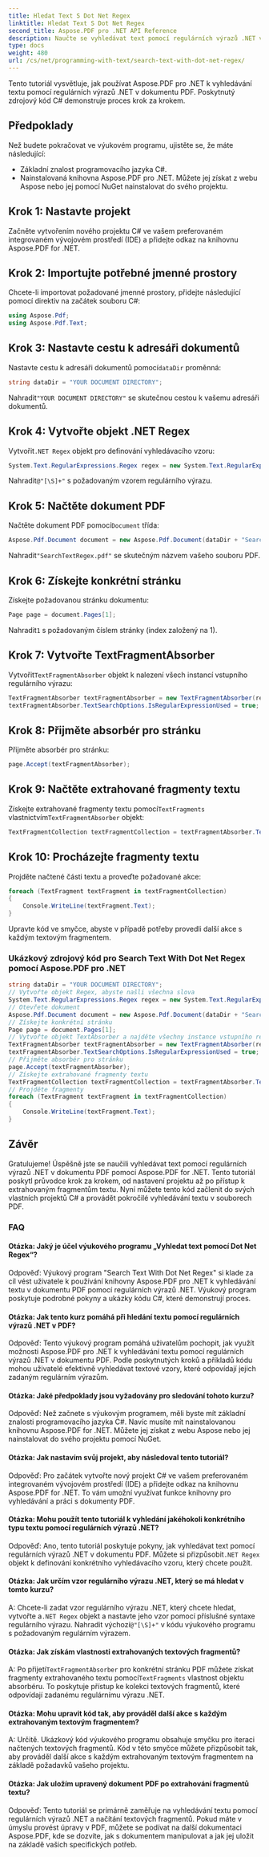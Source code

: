 ```yaml
---
title: Hledat Text S Dot Net Regex
linktitle: Hledat Text S Dot Net Regex
second_title: Aspose.PDF pro .NET API Reference
description: Naučte se vyhledávat text pomocí regulárních výrazů .NET v dokumentu PDF pomocí Aspose.PDF pro .NET.
type: docs
weight: 480
url: /cs/net/programming-with-text/search-text-with-dot-net-regex/
---
```

Tento tutoriál vysvětluje, jak používat Aspose.PDF pro .NET k vyhledávání textu pomocí regulárních výrazů .NET v dokumentu PDF. Poskytnutý zdrojový kód C# demonstruje proces krok za krokem.

## Předpoklady

Než budete pokračovat ve výukovém programu, ujistěte se, že máte následující:

- Základní znalost programovacího jazyka C#.
- Nainstalovaná knihovna Aspose.PDF pro .NET. Můžete jej získat z webu Aspose nebo jej pomocí NuGet nainstalovat do svého projektu.

## Krok 1: Nastavte projekt

Začněte vytvořením nového projektu C# ve vašem preferovaném integrovaném vývojovém prostředí (IDE) a přidejte odkaz na knihovnu Aspose.PDF for .NET.

## Krok 2: Importujte potřebné jmenné prostory

Chcete-li importovat požadované jmenné prostory, přidejte následující pomocí direktiv na začátek souboru C#:

```csharp
using Aspose.Pdf;
using Aspose.Pdf.Text;
```

## Krok 3: Nastavte cestu k adresáři dokumentů

 Nastavte cestu k adresáři dokumentů pomocí`dataDir` proměnná:

```csharp
string dataDir = "YOUR DOCUMENT DIRECTORY";
```

 Nahradit`"YOUR DOCUMENT DIRECTORY"` se skutečnou cestou k vašemu adresáři dokumentů.

## Krok 4: Vytvořte objekt .NET Regex

 Vytvořit`.NET Regex` objekt pro definování vyhledávacího vzoru:

```csharp
System.Text.RegularExpressions.Regex regex = new System.Text.RegularExpressions.Regex(@"[\S]+");
```

 Nahradit`@"[\S]+"` s požadovaným vzorem regulárního výrazu.

## Krok 5: Načtěte dokument PDF

 Načtěte dokument PDF pomocí`Document` třída:

```csharp
Aspose.Pdf.Document document = new Aspose.Pdf.Document(dataDir + "SearchTextRegex.pdf");
```

 Nahradit`"SearchTextRegex.pdf"` se skutečným názvem vašeho souboru PDF.

## Krok 6: Získejte konkrétní stránku

Získejte požadovanou stránku dokumentu:

```csharp
Page page = document.Pages[1];
```

 Nahradit`1` s požadovaným číslem stránky (index založený na 1).

## Krok 7: Vytvořte TextFragmentAbsorber

 Vytvořit`TextFragmentAbsorber` objekt k nalezení všech instancí vstupního regulárního výrazu:

```csharp
TextFragmentAbsorber textFragmentAbsorber = new TextFragmentAbsorber(regex);
textFragmentAbsorber.TextSearchOptions.IsRegularExpressionUsed = true;
```

## Krok 8: Přijměte absorbér pro stránku

Přijměte absorbér pro stránku:

```csharp
page.Accept(textFragmentAbsorber);
```

## Krok 9: Načtěte extrahované fragmenty textu

Získejte extrahované fragmenty textu pomocí`TextFragments` vlastnictvím`TextFragmentAbsorber` objekt:

```csharp
TextFragmentCollection textFragmentCollection = textFragmentAbsorber.TextFragments;
```

## Krok 10: Procházejte fragmenty textu

Projděte načtené části textu a proveďte požadované akce:

```csharp
foreach (TextFragment textFragment in textFragmentCollection)
{
	Console.WriteLine(textFragment.Text);
}
```

Upravte kód ve smyčce, abyste v případě potřeby provedli další akce s každým textovým fragmentem.

### Ukázkový zdrojový kód pro Search Text With Dot Net Regex pomocí Aspose.PDF pro .NET 
```csharp
string dataDir = "YOUR DOCUMENT DIRECTORY";
// Vytvořte objekt Regex, abyste našli všechna slova
System.Text.RegularExpressions.Regex regex = new System.Text.RegularExpressions.Regex(@"[\S]+");
// Otevřete dokument
Aspose.Pdf.Document document = new Aspose.Pdf.Document(dataDir + "SearchTextRegex.pdf");
// Získejte konkrétní stránku
Page page = document.Pages[1];
// Vytvořte objekt TextAbsorber a najděte všechny instance vstupního regulárního výrazu
TextFragmentAbsorber textFragmentAbsorber = new TextFragmentAbsorber(regex);
textFragmentAbsorber.TextSearchOptions.IsRegularExpressionUsed = true;
// Přijměte absorbér pro stránku
page.Accept(textFragmentAbsorber);
// Získejte extrahované fragmenty textu
TextFragmentCollection textFragmentCollection = textFragmentAbsorber.TextFragments;
// Projděte fragmenty
foreach (TextFragment textFragment in textFragmentCollection)
{
	Console.WriteLine(textFragment.Text);
}
```

## Závěr

Gratulujeme! Úspěšně jste se naučili vyhledávat text pomocí regulárních výrazů .NET v dokumentu PDF pomocí Aspose.PDF for .NET. Tento tutoriál poskytl průvodce krok za krokem, od nastavení projektu až po přístup k extrahovaným fragmentům textu. Nyní můžete tento kód začlenit do svých vlastních projektů C# a provádět pokročilé vyhledávání textu v souborech PDF.

### FAQ

#### Otázka: Jaký je účel výukového programu „Vyhledat text pomocí Dot Net Regex“?

Odpověď: Výukový program "Search Text With Dot Net Regex" si klade za cíl vést uživatele k používání knihovny Aspose.PDF pro .NET k vyhledávání textu v dokumentu PDF pomocí regulárních výrazů .NET. Výukový program poskytuje podrobné pokyny a ukázky kódu C#, které demonstrují proces.

#### Otázka: Jak tento kurz pomáhá při hledání textu pomocí regulárních výrazů .NET v PDF?

Odpověď: Tento výukový program pomáhá uživatelům pochopit, jak využít možnosti Aspose.PDF pro .NET k vyhledávání textu pomocí regulárních výrazů .NET v dokumentu PDF. Podle poskytnutých kroků a příkladů kódu mohou uživatelé efektivně vyhledávat textové vzory, které odpovídají jejich zadaným regulárním výrazům.

#### Otázka: Jaké předpoklady jsou vyžadovány pro sledování tohoto kurzu?

Odpověď: Než začnete s výukovým programem, měli byste mít základní znalosti programovacího jazyka C#. Navíc musíte mít nainstalovanou knihovnu Aspose.PDF for .NET. Můžete jej získat z webu Aspose nebo jej nainstalovat do svého projektu pomocí NuGet.

#### Otázka: Jak nastavím svůj projekt, aby následoval tento tutoriál?

Odpověď: Pro začátek vytvořte nový projekt C# ve vašem preferovaném integrovaném vývojovém prostředí (IDE) a přidejte odkaz na knihovnu Aspose.PDF for .NET. To vám umožní využívat funkce knihovny pro vyhledávání a práci s dokumenty PDF.

#### Otázka: Mohu použít tento tutoriál k vyhledání jakéhokoli konkrétního typu textu pomocí regulárních výrazů .NET?

 Odpověď: Ano, tento tutoriál poskytuje pokyny, jak vyhledávat text pomocí regulárních výrazů .NET v dokumentu PDF. Můžete si přizpůsobit`.NET Regex` objekt k definování konkrétního vyhledávacího vzoru, který chcete použít.

#### Otázka: Jak určím vzor regulárního výrazu .NET, který se má hledat v tomto kurzu?

 A: Chcete-li zadat vzor regulárního výrazu .NET, který chcete hledat, vytvořte a`.NET Regex` objekt a nastavte jeho vzor pomocí příslušné syntaxe regulárního výrazu. Nahradit výchozí`@"[\S]+"` v kódu výukového programu s požadovaným regulárním výrazem.

#### Otázka: Jak získám vlastnosti extrahovaných textových fragmentů?

 A: Po přijetí`TextFragmentAbsorber` pro konkrétní stránku PDF můžete získat fragmenty extrahovaného textu pomocí`TextFragments` vlastnost objektu absorbéru. To poskytuje přístup ke kolekci textových fragmentů, které odpovídají zadanému regulárnímu výrazu .NET.

#### Otázka: Mohu upravit kód tak, aby prováděl další akce s každým extrahovaným textovým fragmentem?

A: Určitě. Ukázkový kód výukového programu obsahuje smyčku pro iteraci načtených textových fragmentů. Kód v této smyčce můžete přizpůsobit tak, aby prováděl další akce s každým extrahovaným textovým fragmentem na základě požadavků vašeho projektu.

#### Otázka: Jak uložím upravený dokument PDF po extrahování fragmentů textu?

Odpověď: Tento tutoriál se primárně zaměřuje na vyhledávání textu pomocí regulárních výrazů .NET a načítání textových fragmentů. Pokud máte v úmyslu provést úpravy v PDF, můžete se podívat na další dokumentaci Aspose.PDF, kde se dozvíte, jak s dokumentem manipulovat a jak jej uložit na základě vašich specifických potřeb.